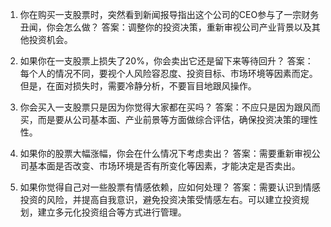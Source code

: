 

1. 你在购买一支股票时，突然看到新闻报导指出这个公司的CEO参与了一宗财务丑闻，你会怎么做？
答案：调整你的投资决策，重新审视公司产业背景以及其他投资机会。

2. 如果你在一支股票上损失了20%，你会卖出它还是留下来等待回升？
答案：每个人的情况不同，要视个人风险容忍度、投资目标、市场环境等因素而定。但是，在面对损失时，需要冷静分析，不要盲目地跟风操作。

3. 你会买入一支股票只是因为你觉得大家都在买吗？
答案：不应只是因为跟风而买，而是要从公司基本面、产业前景等方面做综合评估，确保投资决策的理性性。

4. 如果你的股票大幅涨幅，你会在什么情况下考虑卖出？
答案：需要重新审视公司基本面是否改变、市场环境是否有所变化等因素，才能决定是否卖出。

5. 如果你觉得自己对一些股票有情感依赖，应如何处理？
答案：需要认识到情感投资的风险，并提高自我意识，避免投资决策受情感左右。可以建立投资规划，建立多元化投资组合等方式进行管理。
